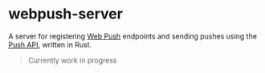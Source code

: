 # webpush-server

A server for registering [Web Push](https://web.dev/articles/push-notifications-overview) endpoints and sending pushes using the [Push API](https://developer.mozilla.org/en-US/docs/Web/API/Push_API), written in Rust.

> Currently work in progress